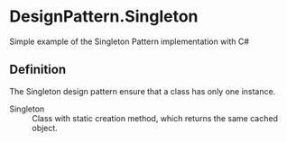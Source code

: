 # DesignPattern.Singleton
Simple example of the Singleton Pattern implementation with C#

## Definition
The Singleton design pattern ensure that a class has only one instance.

<dl>
  <dt>Singleton</dt>
  <dd>Class with static creation method, which returns the same cached object.</dd>
</dl>

